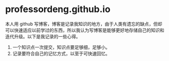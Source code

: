 # professordeng.github.io

本人用 github 写博客，博客是记录我知识的地方，由于人类有遗忘的缺点，但却可以快速适应以前学过的东西，所以我认为写博客是能够更好地存储自己的知识和迭代升级。以下是我记录的一些心得。

1. 一个知识点一次提交，知识点要足够细，足够小。
2. 记录要符合自己的记忆方式，以至于可快速回忆。
